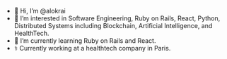 - 👋 Hi, I’m @alokrai
- 👀 I’m interested in Software Engineering, Ruby on Rails, React, Python, Distributed Systems including Blockchain, Artificial Intelligence, and HealthTech.
- 🌱 I’m currently learning Ruby on Rails and React.
- ⚕️ Currently working at a healthtech company in Paris.

<!---
alokrai/alokrai is a ✨ special ✨ repository because its `README.md` (this file) appears on your GitHub profile.
You can click the Preview link to take a look at your changes.
--->
